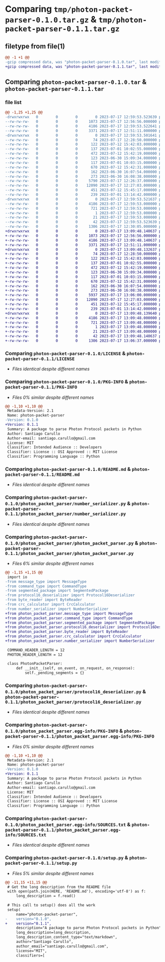 # Comparing `tmp/photon-packet-parser-0.1.0.tar.gz` & `tmp/photon-packet-parser-0.1.1.tar.gz`

## filetype from file(1)

```diff
@@ -1 +1 @@
-gzip compressed data, was "photon-packet-parser-0.1.0.tar", last modified: Mon Jul 17 12:59:53 2023, max compression
+gzip compressed data, was "photon-packet-parser-0.1.1.tar", last modified: Mon Jul 17 13:09:48 2023, max compression
```

## Comparing `photon-packet-parser-0.1.0.tar` & `photon-packet-parser-0.1.1.tar`

### file list

```diff
@@ -1,25 +1,25 @@
-drwxrwxrwx   0        0        0        0 2023-07-17 12:59:53.523639 photon-packet-parser-0.1.0/
--rw-rw-rw-   0        0        0     1073 2023-07-17 12:56:56.000000 photon-packet-parser-0.1.0/LICENSE
--rw-rw-rw-   0        0        0     4186 2023-07-17 12:59:53.522641 photon-packet-parser-0.1.0/PKG-INFO
--rw-rw-rw-   0        0        0     3371 2023-07-17 12:51:11.000000 photon-packet-parser-0.1.0/README.md
-drwxrwxrwx   0        0        0        0 2023-07-17 12:59:53.501641 photon-packet-parser-0.1.0/photon_packet_parser/
--rw-rw-rw-   0        0        0       74 2023-07-17 12:28:50.000000 photon-packet-parser-0.1.0/photon_packet_parser/__init__.py
--rw-rw-rw-   0        0        0      122 2023-07-12 15:42:03.000000 photon-packet-parser-0.1.0/photon_packet_parser/byte_reader.py
--rw-rw-rw-   0        0        0      137 2023-07-01 10:02:55.000000 photon-packet-parser-0.1.0/photon_packet_parser/command_type.py
--rw-rw-rw-   0        0        0      472 2023-07-12 15:42:19.000000 photon-packet-parser-0.1.0/photon_packet_parser/crc_calculator.py
--rw-rw-rw-   0        0        0      123 2023-06-30 15:09:34.000000 photon-packet-parser-0.1.0/photon_packet_parser/event_data.py
--rw-rw-rw-   0        0        0      117 2023-07-01 10:03:15.000000 photon-packet-parser-0.1.0/photon_packet_parser/message_type.py
--rw-rw-rw-   0        0        0      670 2023-07-12 15:42:31.000000 photon-packet-parser-0.1.0/photon_packet_parser/number_serializer.py
--rw-rw-rw-   0        0        0      162 2023-06-30 16:07:54.000000 photon-packet-parser-0.1.0/photon_packet_parser/operation_request.py
--rw-rw-rw-   0        0        0      273 2023-06-30 16:08:38.000000 photon-packet-parser-0.1.0/photon_packet_parser/operation_response.py
--rw-rw-rw-   0        0        0     5790 2023-07-17 12:26:37.000000 photon-packet-parser-0.1.0/photon_packet_parser/photon_packet_parser.py
--rw-rw-rw-   0        0        0    12090 2023-07-17 12:27:03.000000 photon-packet-parser-0.1.0/photon_packet_parser/protocol16_deserializer.py
--rw-rw-rw-   0        0        0      451 2023-07-12 15:45:17.000000 photon-packet-parser-0.1.0/photon_packet_parser/protocol16_type.py
--rw-rw-rw-   0        0        0      239 2023-07-01 13:14:42.000000 photon-packet-parser-0.1.0/photon_packet_parser/segmented_package.py
-drwxrwxrwx   0        0        0        0 2023-07-17 12:59:53.521637 photon-packet-parser-0.1.0/photon_packet_parser.egg-info/
--rw-rw-rw-   0        0        0     4186 2023-07-17 12:59:53.000000 photon-packet-parser-0.1.0/photon_packet_parser.egg-info/PKG-INFO
--rw-rw-rw-   0        0        0      721 2023-07-17 12:59:53.000000 photon-packet-parser-0.1.0/photon_packet_parser.egg-info/SOURCES.txt
--rw-rw-rw-   0        0        0        1 2023-07-17 12:59:53.000000 photon-packet-parser-0.1.0/photon_packet_parser.egg-info/dependency_links.txt
--rw-rw-rw-   0        0        0       21 2023-07-17 12:59:53.000000 photon-packet-parser-0.1.0/photon_packet_parser.egg-info/top_level.txt
--rw-rw-rw-   0        0        0       42 2023-07-17 12:59:53.523639 photon-packet-parser-0.1.0/setup.cfg
--rw-rw-rw-   0        0        0     1306 2023-07-17 12:30:05.000000 photon-packet-parser-0.1.0/setup.py
+drwxrwxrwx   0        0        0        0 2023-07-17 13:09:48.140637 photon-packet-parser-0.1.1/
+-rw-rw-rw-   0        0        0     1073 2023-07-17 12:56:56.000000 photon-packet-parser-0.1.1/LICENSE
+-rw-rw-rw-   0        0        0     4186 2023-07-17 13:09:48.140637 photon-packet-parser-0.1.1/PKG-INFO
+-rw-rw-rw-   0        0        0     3371 2023-07-17 12:51:11.000000 photon-packet-parser-0.1.1/README.md
+drwxrwxrwx   0        0        0        0 2023-07-17 13:09:48.132637 photon-packet-parser-0.1.1/photon_packet_parser/
+-rw-rw-rw-   0        0        0       74 2023-07-17 12:28:50.000000 photon-packet-parser-0.1.1/photon_packet_parser/__init__.py
+-rw-rw-rw-   0        0        0      122 2023-07-12 15:42:03.000000 photon-packet-parser-0.1.1/photon_packet_parser/byte_reader.py
+-rw-rw-rw-   0        0        0      137 2023-07-01 10:02:55.000000 photon-packet-parser-0.1.1/photon_packet_parser/command_type.py
+-rw-rw-rw-   0        0        0      472 2023-07-12 15:42:19.000000 photon-packet-parser-0.1.1/photon_packet_parser/crc_calculator.py
+-rw-rw-rw-   0        0        0      123 2023-06-30 15:09:34.000000 photon-packet-parser-0.1.1/photon_packet_parser/event_data.py
+-rw-rw-rw-   0        0        0      117 2023-07-01 10:03:15.000000 photon-packet-parser-0.1.1/photon_packet_parser/message_type.py
+-rw-rw-rw-   0        0        0      670 2023-07-12 15:42:31.000000 photon-packet-parser-0.1.1/photon_packet_parser/number_serializer.py
+-rw-rw-rw-   0        0        0      162 2023-06-30 16:07:54.000000 photon-packet-parser-0.1.1/photon_packet_parser/operation_request.py
+-rw-rw-rw-   0        0        0      273 2023-06-30 16:08:38.000000 photon-packet-parser-0.1.1/photon_packet_parser/operation_response.py
+-rw-rw-rw-   0        0        0     5937 2023-07-17 13:06:00.000000 photon-packet-parser-0.1.1/photon_packet_parser/photon_packet_parser.py
+-rw-rw-rw-   0        0        0    12090 2023-07-17 12:27:03.000000 photon-packet-parser-0.1.1/photon_packet_parser/protocol16_deserializer.py
+-rw-rw-rw-   0        0        0      451 2023-07-12 15:45:17.000000 photon-packet-parser-0.1.1/photon_packet_parser/protocol16_type.py
+-rw-rw-rw-   0        0        0      239 2023-07-01 13:14:42.000000 photon-packet-parser-0.1.1/photon_packet_parser/segmented_package.py
+drwxrwxrwx   0        0        0        0 2023-07-17 13:09:48.139640 photon-packet-parser-0.1.1/photon_packet_parser.egg-info/
+-rw-rw-rw-   0        0        0     4186 2023-07-17 13:09:48.000000 photon-packet-parser-0.1.1/photon_packet_parser.egg-info/PKG-INFO
+-rw-rw-rw-   0        0        0      721 2023-07-17 13:09:48.000000 photon-packet-parser-0.1.1/photon_packet_parser.egg-info/SOURCES.txt
+-rw-rw-rw-   0        0        0        1 2023-07-17 13:09:48.000000 photon-packet-parser-0.1.1/photon_packet_parser.egg-info/dependency_links.txt
+-rw-rw-rw-   0        0        0       21 2023-07-17 13:09:48.000000 photon-packet-parser-0.1.1/photon_packet_parser.egg-info/top_level.txt
+-rw-rw-rw-   0        0        0       42 2023-07-17 13:09:48.140637 photon-packet-parser-0.1.1/setup.cfg
+-rw-rw-rw-   0        0        0     1306 2023-07-17 13:06:37.000000 photon-packet-parser-0.1.1/setup.py
```

### Comparing `photon-packet-parser-0.1.0/LICENSE` & `photon-packet-parser-0.1.1/LICENSE`

 * *Files identical despite different names*

### Comparing `photon-packet-parser-0.1.0/PKG-INFO` & `photon-packet-parser-0.1.1/PKG-INFO`

 * *Files 0% similar despite different names*

```diff
@@ -1,10 +1,10 @@
 Metadata-Version: 2.1
 Name: photon-packet-parser
-Version: 0.1.0
+Version: 0.1.1
 Summary: A package to parse Photon Protocol packets in Python
 Author: Santiago Carullo
 Author-email: santiago.carullo@gmail.com
 License: MIT
 Classifier: Intended Audience :: Developers
 Classifier: License :: OSI Approved :: MIT License
 Classifier: Programming Language :: Python
```

### Comparing `photon-packet-parser-0.1.0/README.md` & `photon-packet-parser-0.1.1/README.md`

 * *Files identical despite different names*

### Comparing `photon-packet-parser-0.1.0/photon_packet_parser/number_serializer.py` & `photon-packet-parser-0.1.1/photon_packet_parser/number_serializer.py`

 * *Files identical despite different names*

### Comparing `photon-packet-parser-0.1.0/photon_packet_parser/photon_packet_parser.py` & `photon-packet-parser-0.1.1/photon_packet_parser/photon_packet_parser.py`

 * *Files 6% similar despite different names*

```diff
@@ -1,15 +1,15 @@
 import io
-from message_type import MessageType
-from command_type import CommandType
-from segmented_package import SegmentedPackage
-from protocol16_deserializer import Protocol16Deserializer
-from byte_reader import ByteReader
-from crc_calculator import CrcCalculator
-from number_serializer import NumberSerializer
+from photon_packet_parser.message_type import MessageType
+from photon_packet_parser.command_type import CommandType
+from photon_packet_parser.segmented_package import SegmentedPackage
+from photon_packet_parser.protocol16_deserializer import Protocol16Deserializer
+from photon_packet_parser.byte_reader import ByteReader
+from photon_packet_parser.crc_calculator import CrcCalculator
+from photon_packet_parser.number_serializer import NumberSerializer
 
 COMMAND_HEADER_LENGTH = 12
 PHOTON_HEADER_LENGTH = 12
 
 class PhotonPacketParser:
     def __init__(self, on_event, on_request, on_response):
         self._pending_segments = {}
```

### Comparing `photon-packet-parser-0.1.0/photon_packet_parser/protocol16_deserializer.py` & `photon-packet-parser-0.1.1/photon_packet_parser/protocol16_deserializer.py`

 * *Files identical despite different names*

### Comparing `photon-packet-parser-0.1.0/photon_packet_parser.egg-info/PKG-INFO` & `photon-packet-parser-0.1.1/photon_packet_parser.egg-info/PKG-INFO`

 * *Files 0% similar despite different names*

```diff
@@ -1,10 +1,10 @@
 Metadata-Version: 2.1
 Name: photon-packet-parser
-Version: 0.1.0
+Version: 0.1.1
 Summary: A package to parse Photon Protocol packets in Python
 Author: Santiago Carullo
 Author-email: santiago.carullo@gmail.com
 License: MIT
 Classifier: Intended Audience :: Developers
 Classifier: License :: OSI Approved :: MIT License
 Classifier: Programming Language :: Python
```

### Comparing `photon-packet-parser-0.1.0/photon_packet_parser.egg-info/SOURCES.txt` & `photon-packet-parser-0.1.1/photon_packet_parser.egg-info/SOURCES.txt`

 * *Files identical despite different names*

### Comparing `photon-packet-parser-0.1.0/setup.py` & `photon-packet-parser-0.1.1/setup.py`

 * *Files 5% similar despite different names*

```diff
@@ -11,15 +11,15 @@
 # Get the long description from the README file
 with open(path.join(HERE, 'README.md'), encoding='utf-8') as f:
     long_description = f.read()
 
 # This call to setup() does all the work
 setup(
     name="photon-packet-parser",
-    version="0.1.0",
+    version="0.1.1",
     description="A package to parse Photon Protocol packets in Python",
     long_description=long_description,
     long_description_content_type="text/markdown",
     author="Santiago Carullo",
     author_email="santiago.carullo@gmail.com",
     license="MIT",
     classifiers=[
```

